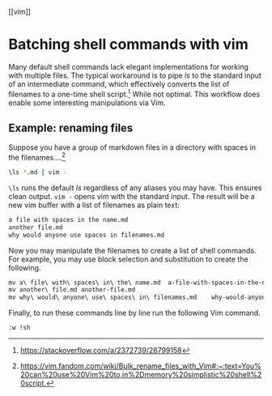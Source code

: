 [[vim]]

# Batching shell commands with vim

Many default shell commands lack elegant implementations for working with multiple files. The typical workaround is to pipe *ls* to the standard input of an intermediate command, which effectively converts the list of filenames to a one-time shell script.[^1] While not optimal. This workflow does enable some interesting manipulations via Vim.

[^1]: <https://stackoverflow.com/a/2372739/28799158>

## Example: renaming files

Suppose you have a group of markdown files in a directory with spaces in the filenames.…[^2]

[^2]: <https://vim.fandom.com/wiki/Bulk_rename_files_with_Vim#:~:text=You%20can%20use%20Vim%20to,in%2Dmemory%20simplistic%20shell%20script.>

```zsh
\ls *.md | vim -
```

`\ls` runs the default *ls* regardless of any aliases you may have. This ensures clean output. `vim -` opens vim with the standard input. The result will be a new vim buffer with a list of filenames as plain text:

```txt
a file with spaces in the name.md
another file.md
why would anyone use spaces in filenames.md
```

Now you may manipulate the filenames to create a list of shell commands. For example, you may use block selection and substitution to create the following.

```txt
mv a\ file\ with\ spaces\ in\ the\ name.md	a-file-with-spaces-in-the-name.md
mv another\ file.md	another-file.md
mv why\ would\ anyone\ use\ spaces\ in\ filenames.md	why-would-anyone-use-spaces-in-filenames.md
```

Finally, to run these commands line by line run the following Vim command.

```vim
:w !sh
```

